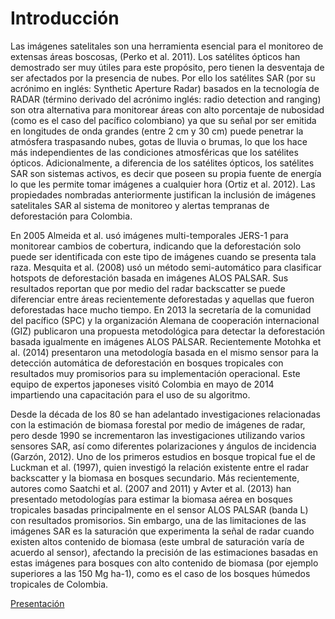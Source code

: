 # Introducción 

Las imágenes satelitales son una herramienta esencial para el monitoreo de extensas áreas boscosas, (Perko et al. 2011). Los satélites ópticos han demostrado ser muy útiles para este propósito, pero tienen la desventaja de ser afectados por la presencia de nubes. Por ello los satélites SAR (por su acrónimo en inglés: Synthetic Aperture Radar) basados en la tecnología de RADAR (término derivado del acrónimo inglés: radio detection and ranging) son otra alternativa para monitorear áreas con alto porcentaje de nubosidad (como es el caso del pacífico colombiano) ya que su señal por ser emitida en longitudes de onda grandes (entre 2 cm y 30 cm) puede penetrar la atmósfera traspasando nubes, gotas de lluvia o brumas, lo que los hace más independientes de las condiciones atmosféricas que los satélites ópticos. Adicionalmente, a diferencia de los satélites ópticos, los satélites SAR son sistemas activos, es decir que poseen su propia fuente de energía lo que les permite tomar imágenes a cualquier hora (Ortiz et al. 2012). Las propiedades nombradas anteriormente justifican la inclusión de imágenes satelitales SAR al sistema de monitoreo y alertas tempranas de deforestación para Colombia.

En 2005 Almeida et al. usó imágenes multi-temporales JERS-1 para monitorear cambios de cobertura, indicando que la deforestación solo puede ser identificada con este tipo de imágenes cuando se presenta tala raza. Mesquita et al. (2008) usó un método semi-automático para clasificar hotspots de deforestación basada en imágenes ALOS PALSAR. Sus resultados reportan que por medio del radar backscatter se puede diferenciar entre áreas recientemente deforestadas y aquellas que fueron deforestadas hace mucho tiempo. En 2013 la secretaría de la comunidad del pacífico (SPC) y la organización Alemana de cooperación internacional (GIZ) publicaron una propuesta metodológica para detectar la deforestación basada igualmente en imágenes ALOS PALSAR. Recientemente Motohka et al. (2014) presentaron  una metodología basada en el mismo sensor para la detección automática de deforestación en bosques tropicales con resultados muy promisorios para su implementación operacional. Este equipo de expertos japoneses visitó Colombia en mayo de 2014 impartiendo una capacitación para el uso de su algoritmo.

Desde la década de los 80 se han adelantado investigaciones relacionadas con la estimación de biomasa forestal por medio de imágenes de radar, pero desde 1990 se incrementaron las investigaciones utilizando varios sensores SAR, así como diferentes polarizaciones y ángulos de incidencia (Garzón, 2012).  Uno de los primeros estudios en bosque tropical fue el de Luckman et al. (1997), quien investigó la relación existente entre el radar backscatter y la biomasa en bosques secundario. Más recientemente, autores como Saatchi et al. (2007 and 2011) y Avter et al. (2013) han presentado metodologías para estimar la biomasa aérea en bosques tropicales basadas principalmente en el sensor ALOS PALSAR (banda L) con resultados promisorios. Sin embargo, una de las limitaciones de las imágenes SAR es la saturación que experimenta la señal de radar cuando existen altos contenido de biomasa (este umbral de saturación varía de acuerdo al sensor), afectando la precisión de las estimaciones basadas en estas imágenes para bosques con alto contenido de biomasa (por ejemplo superiores a las 150 Mg ha-1), como es el caso de los bosques húmedos tropicales de Colombia. 


[Presentación](https://drive.google.com/file/d/1mrgSqeDhe_FPoeXESuIdgck7I2aB7uG9/view?usp=sharing)


